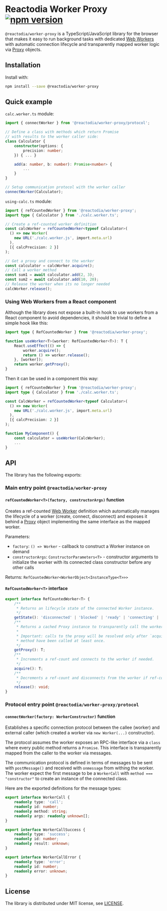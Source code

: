 # Reactodia Worker Proxy [![npm version](https://badge.fury.io/js/@reactodia%2Fworker-proxy.svg)](https://badge.fury.io/js/@reactodia%2Fworker-proxy)

`@reactodia/worker-proxy` is a TypeScript/JavaScript library for the browser that makes it easy to run background tasks with dedicated [Web Workers](https://developer.mozilla.org/en-US/docs/Web/API/Worker) with automatic connection lifecycle and transparently mapped worker logic via [Proxy](https://developer.mozilla.org/en-US/docs/Web/JavaScript/Reference/Global_Objects/Proxy) objects.

## Installation

Install with:
```sh
npm install --save @reactodia/worker-proxy
```

## Quick example

`calc.worker.ts` module:
```ts
import { connectWorker } from '@reactodia/worker-proxy/protocol';

// Define a class with methods which return Promise
// with results to the worker caller side:
class Calculator {
    constructor(options: {
        precision: number;
    }) { ... }

    add(a: number, b: number): Promise<number> {
        ...
    }
}

// Setup communication protocol with the worker caller 
connectWorker(Calculator);
```

`using-calc.ts` module:
```ts
import { refCountedWorker } from '@reactodia/worker-proxy';
import type { Calculator } from './calc.worker.ts';

// Create a ref-counted worker definition
const calcWorker = refCountedWorker<typeof Calculator>(
  () => new Worker(
    new URL('./calc.worker.js', import.meta.url)
  ),
  [{ calcPrecision: 2 }]
);

// Get a proxy and connect to the worker
const calculator = calcWorker.acquire();
// Call a worker method
const sum1 = await calculator.add(2, 3);
const sum2 = await calculator.add(10, 20);
// Release the worker when its no longer needed
calcWorker.release();
```

### Using Web Workers from a React component

Although the library does not expose a built-in hook to use workers from a React component to avoid dependencies, it should be trivial to define a simple hook like this:

```ts
import type { RefCountedWorker } from '@reactodia/worker-proxy';

function useWorker<T>(worker: RefCountedWorker<T>): T {
    React.useEffect(() => {
        worker.acquire();
        return () => worker.release();
    }, [worker]);
    return worker.getProxy();
}
```

Then it can be used in a component this way:

```ts
import { refCountedWorker } from '@reactodia/worker-proxy';
import type { Calculator } from './calc.worker.ts';

const CalcWorker = refCountedWorker<typeof Calculator>(
  () => new Worker(
    new URL('./calc.worker.js', import.meta.url)
  ),
  [{ calcPrecision: 2 }]
);

function MyComponent() {
    const calculator = useWorker(CalcWorker);
    ...
}
```

## API

The library has the following exports:

### Main entry point `@reactodia/worker-proxy`

#### `refCountedWorker<T>(factory, constructorArgs)` function

Creates a ref-counted [Web Worker](https://developer.mozilla.org/en-US/docs/Web/API/Worker) definition which automatically manages the lifecycle of a worker (create, connect, disconnect) and exposes it behind a [Proxy](https://developer.mozilla.org/en-US/docs/Web/JavaScript/Reference/Global_Objects/Proxy) object implementing the same interface as the mapped worker.

Parameters:
* `factory`: `() => Worker` - callback to construct a Worker instance on demand
* `constructorArgs`: `ConstructorParameters<T>` - constructor arguments to initialize the worker with its connected class constructor before any other calls

Returns: `RefCountedWorker<WorkerObject<InstanceType<T>>>`

#### `RefCountedWorker<T>` interface

```ts
export interface RefCountedWorker<T> {
    /**
     * Returns an lifecycle state of the connected Worker instance.
     */
    getState(): 'disconnected' | 'blocked' | 'ready' | 'connecting' | 'connected';
    /**
     * Returns a cached Proxy instance to transparently call the worker logic.
     *
     * Important: calls to the proxy will be resolved only after `acquire()`
     * method have been called at least once.
     */
    getProxy(): T;
    /**
     * Increments a ref-count and connects to the worker if needed.
     */
    acquire(): T;
    /**
     * Decrements a ref-count and disconnects from the worker if ref-count is zero.
     */
    release(): void;
}
```

### Protocol entry point `@reactodia/worker-proxy/protocol`

#### `connectWorker(factory: WorkerConstructor)` function

Establishes a specific connection protocol between the callee (worker) and external caller (which created a worker via `new Worker(...)` constructor).

The protocol assumes the worker exposes an RPC-like interface via a `class` where every public method returns a `Promise`. This interface is transparently mapped from the caller to the worker via messages.

The communication protocol is defined in terms of messages to be sent with `postMessage()` and received with `onmessage` from withing the worker.
The worker expect the first message to be a `WorkerCall` with `method === "constructor"` to create an instance of the connected class.

Here are the exported definitions for the message types:

```ts
export interface WorkerCall {
    readonly type: 'call';
    readonly id: number;
    readonly method: string;
    readonly args: readonly unknown[];
}

export interface WorkerCallSuccess {
    readonly type: 'success';
    readonly id: number;
    readonly result: unknown;
}

export interface WorkerCallError {
    readonly type: 'error';
    readonly id: number;
    readonly error: unknown;
}
```

## License

The library is distributed under MIT license, see [LICENSE](./LICENSE). 
